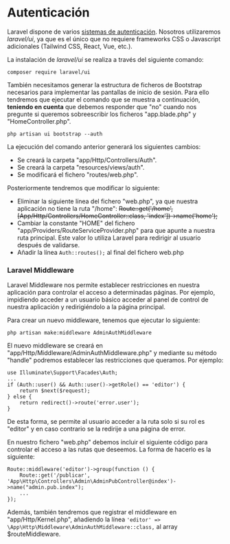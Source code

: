 # Autenticación

Laravel dispone de varios [sistemas de autenticación](https://laravel.com/docs/10.x/starter-kits). Nosotros utilizaremos _laravel/ui_, ya que es el único que no requiere frameworks CSS o Javascript adicionales (Tailwind CSS, React, Vue, etc.).

La instalación de _laravel/ui_ se realiza a través del siguiente comando:

```
composer require laravel/ui
```

También necesitamos generar la estructura de ficheros de Bootstrap necesarios para implementar las pantallas de inicio de sesión. Para ello tendremos que ejecutar el comando que se muestra a continuación, **teniendo en cuenta** que debemos responder que "no" cuando nos pregunte si queremos sobreescribir los ficheros "app.blade.php" y "HomeController.php".

```
php artisan ui bootstrap --auth
```

La ejecución del comando anterior generará los siguientes cambios:

* Se creará la carpeta "app/Http/Controllers/Auth".
* Se creará la carpeta "resources/views/auth".
* Se modificará el fichero "routes/web.php".

Posteriormente tendremos que modificar lo siguiente:

* Eliminar la siguiente línea del fichero "web.php", ya que nuestra aplicación no tiene la ruta "/home": ~~Route::get('/home', \[App/Http/Controllers/HomeController::class, 'index'])->name('home');~~
* Cambiar la constante "HOME" del fichero "app/Providers/RouteServiceProvider.php" para que apunte a nuestra ruta principal. Este valor lo utiliza Laravel para redirigir al usuario después de validarse.
* Añadir la línea `Auth::routes();` al final del fichero web.php

### Laravel Middleware

Laravel Middleware nos permite establecer restricciones en nuestra aplicación para controlar el acceso a determinadas páginas. Por ejemplo, impidiendo acceder a un usuario básico acceder al panel de control de nuestra aplicación y redirigiéndolo a la página principal.

Para crear un nuevo middleware, tenemos que ejecutar lo siguiente:

```
php artisan make:middleware AdminAuthMiddleware
```

El nuevo middleware se creará en "app/Http/Middleware/AdminAuthMiddleware.php" y mediante su método "handle" podremos establecer las restricciones que queramos. Por ejemplo:

```
use Illuminate\Support\Facades\Auth;
...
if (Auth::user() && Auth::user()->getRole() == 'editor') {  
    return $next($request);  
} else {  
    return redirect()->route('error.user');  
}
```

De esta forma, se permite al usuario acceder a la ruta solo si su rol es "editor" y en caso contrario se la redirije a una página de error.

En nuestro fichero "web.php" debemos incluir el siguiente código para controlar el acceso a las rutas que deseemos. La forma de hacerlo es la siguiente:

```
Route::middleware('editor')->group(function () {
    Route::get('/publicar', 'App\Http\Controllers\Admin\AdminPubController@index')->name("admin.pub.index");
    ...
});
```

Además, también tendremos que registrar el middleware en "app/Http/Kernel.php", añadiendo la línea `'editor' => \App\Http\Middleware\AdminAuthMiddleware::class,` al array $routeMiddleware.
